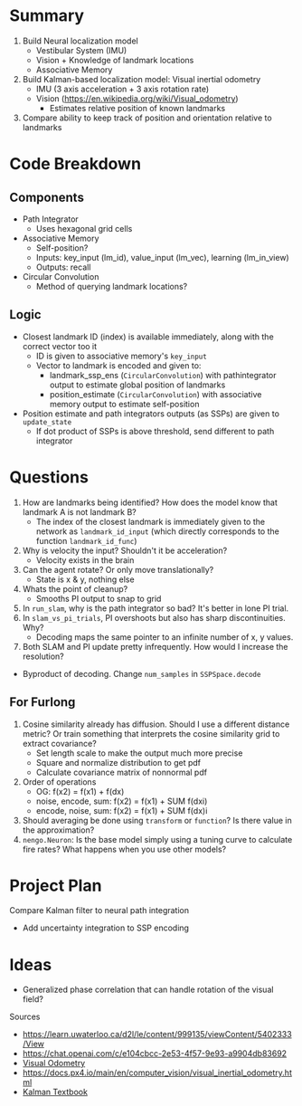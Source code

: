 # Summary
1. Build Neural localization model
   - Vestibular System (IMU)
   - Vision + Knowledge of landmark locations
   - Associative Memory
2. Build Kalman-based localization model: Visual inertial odometry
   - IMU (3 axis acceleration + 3 axis rotation rate)
   - Vision (https://en.wikipedia.org/wiki/Visual_odometry)
     - Estimates relative position of known landmarks
3. Compare ability to keep track of position and orientation relative to landmarks 


# Code Breakdown
## Components
- Path Integrator
  - Uses hexagonal grid cells
- Associative Memory
  - Self-position?
  - Inputs: key_input (lm_id), value_input (lm_vec), learning (lm_in_view)
  - Outputs: recall
- Circular Convolution
  - Method of querying landmark locations?

## Logic
- Closest landmark ID (index) is available immediately, along with the correct vector too it
  - ID is given to associative memory's `key_input`
  - Vector to landmark is encoded and given to:
    - landmark_ssp_ens (`CircularConvolution`) with pathintegrator output to estimate global position of landmarks
    - position_estimate (`CircularConvolution`) with associative memory output to estimate self-position
- Position estimate and path integrators outputs (as SSPs) are given to `update_state`
  - If dot product of SSPs is above threshold, send different to path integrator


# Questions
1. How are landmarks being identified? How does the model know that landmark A is not landmark B?
   - The index of the closest landmark is immediately given to the network as `landmark_id_input` (which directly corresponds to the function `landmark_id_func`)
2. Why is velocity the input? Shouldn't it be acceleration?
   - Velocity exists in the brain
3. Can the agent rotate? Or only move translationally?
   - State is x & y, nothing else
4. Whats the point of cleanup?
   - Smooths PI output to snap to grid
5. In `run_slam`, why is the path integrator so bad? It's better in lone PI trial.
6. In `slam_vs_pi_trials`, PI overshoots but also has sharp discontinuities. Why?
   - Decoding maps the same pointer to an infinite number of x, y values.
7.  Both SLAM and PI update pretty infrequently. How would I increase the resolution?
   - Byproduct of decoding. Change `num_samples` in `SSPSpace.decode`


## For Furlong
1. Cosine similarity already has diffusion. Should I use a different distance metric? Or train something that interprets the cosine similarity grid to extract covariance?
   - Set length scale to make the output much more precise
   - Square and normalize distribution to get pdf
   - Calculate covariance matrix of nonnormal pdf
2. Order of operations
    - OG:                 f(x2) = f(x1) + f(dx)
    - noise, encode, sum: f(x2) = f(x1) + SUM f(dxi)
    - encode, noise, sum: f(x2) = f(x1) + SUM f(dx)i
3. Should averaging be done using `transform` or `function`? Is there value in the approximation?
4. `nengo.Neuron`: Is the base model simply using a tuning curve to calculate fire rates? What happens when you use other models?



# Project Plan
Compare Kalman filter to neural path integration
 - Add uncertainty integration to SSP encoding


# Ideas
- Generalized phase correlation that can handle rotation of the visual field?



Sources
- https://learn.uwaterloo.ca/d2l/le/content/999135/viewContent/5402333/View
- https://chat.openai.com/c/e104cbcc-2e53-4f57-9e93-a9904db83692
- [Visual Odometry](https://en.wikipedia.org/wiki/Visual_odometry)
- https://docs.px4.io/main/en/computer_vision/visual_inertial_odometry.html
- [Kalman Textbook](https://drive.google.com/file/d/0By_SW19c1BfhSVFzNHc0SjduNzg/view?resourcekey=0-41olC9ht9xE3wQe2zHZ45A)